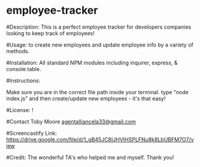 # employee-tracker

#Description: This is a perfect employee tracker for developers companies looking to keep track of employees!

#Usage: to create new employees and update employee info by a variety of methods. 

#Installation: All standard NPM modules including inquirer, express, & console.table.

#Instructions:

Make sure you are in the correct file path inside your terminal.
type "node index.js" and then create/update new employees - it's that easy!

#License: !

#Contact Toby Moore agentalliancela33@gmail.com

#Screencastify Link: https://drive.google.com/file/d/1_gB45JC8IJHVIHSPLFNu8k8LbUBFM7O7/view

#Credit: The wonderful TA's who helped me and myself. Thank you!
